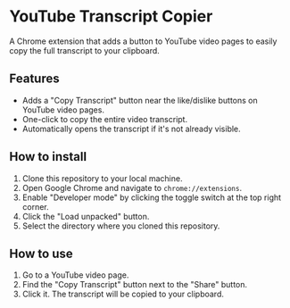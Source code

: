 # YouTube Transcript Copier

A Chrome extension that adds a button to YouTube video pages to easily copy the full transcript to your clipboard.

## Features

- Adds a "Copy Transcript" button near the like/dislike buttons on YouTube video pages.
- One-click to copy the entire video transcript.
- Automatically opens the transcript if it's not already visible.

## How to install

1. Clone this repository to your local machine.
2. Open Google Chrome and navigate to `chrome://extensions`.
3. Enable "Developer mode" by clicking the toggle switch at the top right corner.
4. Click the "Load unpacked" button.
5. Select the directory where you cloned this repository.

## How to use

1. Go to a YouTube video page.
2. Find the "Copy Transcript" button next to the "Share" button.
3. Click it. The transcript will be copied to your clipboard. 